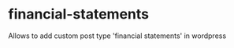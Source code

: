financial-statements
====================

Allows to add custom post type 'financial statements' in wordpress
